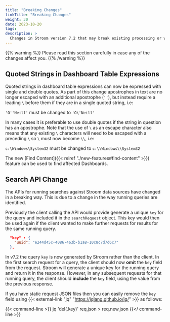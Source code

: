 ```yaml
---
title: "Breaking Changes"
linkTitle: "Breaking Changes"
weight: 30
date: 2023-10-20
tags: 
description: >
  Changes in Stroom version 7.2 that may break existing processing or ways of working.
---
```


{{% warning %}}
Please read this section carefully in case any of the changes affect you.
{{% /warning %}}

## Quoted Strings in Dashboard Table Expressions

Quoted strings in dashboard table expressions can now be expressed with single and double quotes.
As part of this change apostrophes in text are no longer escaped with an additional apostrophe (`''`), but instead require a leading `\` before them if they are in a single quoted string, i.e:

`'O''Neill'` must be changed to `'O\'Neill'`

In many cases it is preferable to use double quotes if the string in question has an apostrophe.
Note that the use of `\` as an escape character also means that any existing `\` characters will need to be escaped with a preceding `\` so `\` must now become `\\`, i.e:

`c:\Windows\System32` must be changed to `c:\\Windows\\System32`

The new [Find Content]({{< relref "./new-features#find-content" >}}) feature can be used to find affected Dashboards.


## Search API Change

The APIs for running searches against Stroom data sources have changed in a breaking way.
This is due to a change in the way running queries are identified.

Previously the client calling the API would provide generate a unique `key` for the query and included it in the `searchRequest` object.
This key would then be used again if the client wanted to make further requests for results for the same running query.

```json
  "key" : {
    "uuid": "e244d45c-4086-463b-b1a8-10c8c7d7d6c7"
  },
```

In v7.2 the query `key` is now generated by Stroom rather than the client.
In the first search request for a query, the client should now **omit** the `key` field from the request.
Stroom will generate a unique key for the running query and return it in the response.
However, in any subsequent requests for that running query, the client should **include** the `key` field, using the value from the previous response.

If you have static request JSON files then you can easily remove the `key` field using {{< external-link "jq" "https://jqlang.github.io/jq/" >}} as follows:

{{< command-line >}}
jq 'del(.key)' req.json > req.new.json
{{</ command-line >}}

